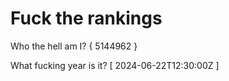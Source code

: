 # Fuck the rankings

Who the hell am I?
{ 5144962 }

What fucking year is it?
[ 2024-06-22T12:30:00Z ]
